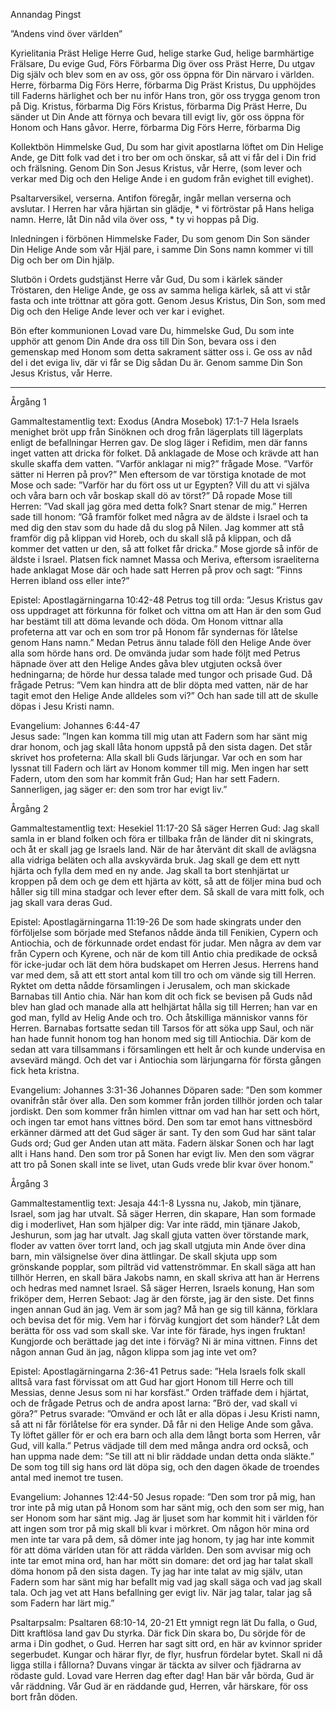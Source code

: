 ﻿Annandag Pingst




”Andens vind över världen”




Kyrielitania
Präst        Helige Herre Gud, helige starke Gud, helige barmhärtige Frälsare, Du evige Gud,
Förs        Förbarma Dig över oss
Präst        Herre, Du utgav Dig själv och blev som en av oss, gör oss öppna för Din närvaro i världen. Herre, förbarma Dig
Förs        Herre, förbarma Dig
Präst        Kristus, Du upphöjdes till Faderns härlighet och ber nu inför Hans tron, gör oss trygga genom tron på Dig. Kristus, förbarma Dig
Förs        Kristus, förbarma Dig
Präst        Herre, Du sänder ut Din Ande att förnya och bevara till evigt liv, gör oss öppna för Honom och Hans gåvor. Herre, förbarma Dig
Förs        Herre, förbarma Dig




Kollektbön
Himmelske Gud, Du som har givit apostlarna löftet om Din Helige Ande,
ge Ditt folk vad det i tro ber om och önskar,
så att vi får del i Din frid och frälsning.
Genom Din Son Jesus Kristus, vår Herre, (som lever och verkar med Dig och den Helige Ande i en gudom från evighet till evighet).




Psaltarversikel, verserna. Antifon föregår, ingår mellan verserna och avslutar.
I Herren har våra hjärtan sin glädje, * vi förtröstar på Hans heliga namn.
Herre, låt Din nåd vila över oss, * ty vi hoppas på Dig.        




Inledningen i förbönen
Himmelske Fader, Du som genom Din Son sänder Din Helige Ande som vår Hjäl pare, i samme Din Sons namn kommer vi till Dig och ber om Din hjälp.




Slutbön i Ordets gudstjänst
Herre vår Gud, Du som i kärlek sänder Tröstaren, den Helige Ande,
ge oss av samma heliga kärlek, så att vi står fasta och inte tröttnar att göra gott.
Genom Jesus Kristus, Din Son, som med Dig och den Helige Ande lever och ver kar i evighet.




Bön efter kommunionen
Lovad vare Du, himmelske Gud, Du som inte upphör att genom Din Ande dra oss till Din Son, bevara oss i den gemenskap med Honom som detta sakrament sätter oss i. Ge oss av nåd del i det eviga liv, där vi får se Dig sådan Du är.
Genom samme Din Son Jesus Kristus, vår Herre.
________________
Årgång 1




Gammaltestamentlig text: Exodus (Andra Mosebok) 17:1-7
Hela Israels menighet bröt upp från Sinöknen och drog från lägerplats till lägerplats enligt de befallningar Herren gav. De slog läger i Refidim, men där fanns inget vatten att dricka för folket. Då anklagade de Mose och krävde att han skulle skaffa dem vatten. ”Varför anklagar ni mig?” frågade Mose. ”Varför sätter ni Herren på prov?” Men eftersom de var törstiga knotade de mot Mose och sade: ”Varför har du fört oss ut ur Egypten? Vill du att vi själva och våra barn och vår boskap skall dö av törst?” Då ropade Mose till Herren: ”Vad skall jag göra med detta folk? Snart stenar de mig.” Herren sade till honom: ”Gå framför folket med några av de äldste i Israel och ta med dig den stav som du hade då du slog på Nilen. Jag kommer att stå framför dig på klippan vid Horeb, och du skall slå på klippan, och då kommer det vatten ur den, så att folket får dricka.” Mose gjorde så inför de äldste i Israel. Platsen fick namnet Massa och Meriva, eftersom israeliterna hade anklagat Mose där och hade satt Herren på prov och sagt: ”Finns Herren ibland oss eller inte?” 




Epistel: Apostlagärningarna 10:42-48
Petrus tog till orda: ”Jesus Kristus gav oss uppdraget att förkunna för folket och vittna om att Han är den som Gud har bestämt till att döma levande och döda. Om Honom vittnar alla profeterna att var och en som tror på Honom får syndernas för låtelse genom Hans namn.” 
Medan Petrus ännu talade föll den Helige Ande över alla som hörde hans ord. De omvända judar som hade följt med Petrus häpnade över att den Helige Andes gåva blev utgjuten också över hedningarna; de hörde hur dessa talade med tungor och prisade Gud. Då frågade Petrus: ”Vem kan hindra att de blir döpta med vatten, när de har tagit emot den Helige Ande alldeles som vi?” Och han sade till att de skulle döpas i Jesu Kristi namn. 




Evangelium: Johannes 6:44-47  
Jesus sade: ”Ingen kan komma till mig utan att Fadern som har sänt mig drar honom, och jag skall låta honom uppstå på den sista dagen. Det står skrivet hos profeterna: Alla skall bli Guds lärjungar. Var och en som har lyssnat till Fadern och lärt av Honom kommer till mig. Men ingen har sett Fadern, utom den som har kommit från Gud; Han har sett Fadern. Sannerligen, jag säger er: den som tror har evigt liv.” 








Årgång 2




Gammaltestamentlig text: Hesekiel 11:17-20
Så säger Herren Gud: Jag skall samla in er bland folken och föra er tillbaka från de länder dit ni skingrats, och åt er skall jag ge Israels land. 
När de har återvänt dit skall de avlägsna alla vidriga beläten och alla avskyvärda bruk. Jag skall ge dem ett nytt hjärta och fylla dem med en ny ande. Jag skall ta bort stenhjärtat ur kroppen på dem och ge dem ett hjärta av kött, så att de följer mina bud och håller sig till mina stadgar och lever efter dem. Så skall de vara mitt folk, och jag skall vara deras Gud. 




Epistel: Apostlagärningarna 11:19-26
De som hade skingrats under den förföljelse som började med Stefanos nådde ända till Fenikien, Cypern och Antiochia, och de förkunnade ordet endast för judar. Men några av dem var från Cypern och Kyrene, och när de kom till Antio chia predikade de också för icke-judar och lät dem höra budskapet om Herren Jesus. Herrens hand var med dem, så att ett stort antal kom till tro och om vände sig till Herren. Ryktet om detta nådde församlingen i Jerusalem, och man skickade Barnabas till Antio chia. När han kom dit och fick se bevisen på Guds nåd blev han glad och manade alla att helhjärtat hålla sig till Herren; han var en god man, fylld av Helig Ande och tro. Och åtskilliga människor vanns för Herren. Barnabas fortsatte sedan till Tarsos för att söka upp Saul, och när han hade funnit honom tog han honom med sig till Antiochia. Där kom de sedan att vara tillsammans i församlingen ett helt år och kunde undervisa en avsevärd mängd. Och det var i Antiochia som lärjungarna för första gången fick heta kristna. 




Evangelium: Johannes 3:31-36
Johannes Döparen sade: ”Den som kommer ovanifrån står över alla. Den som kommer från jorden tillhör jorden och talar jordiskt. Den som kommer från himlen vittnar om vad han har sett och hört, och ingen tar emot hans vittnes börd. Den som tar emot hans vittnesbörd erkänner därmed att det Gud säger är sant. Ty den som Gud har sänt talar Guds ord; Gud ger Anden utan att mäta. Fadern älskar Sonen och har lagt allt i Hans hand. Den som tror på Sonen har evigt liv. Men den som vägrar att tro på Sonen skall inte se livet, utan Guds vrede blir kvar över honom.”








Årgång 3




Gammaltestamentlig text: Jesaja 44:1-8 
Lyssna nu, Jakob, min tjänare, Israel, som jag har utvalt. Så säger Herren, din skapare, Han som formade dig i moderlivet, Han som hjälper dig: Var inte rädd, min tjänare Jakob, Jeshurun, som jag har utvalt. Jag skall gjuta vatten över törstande mark, floder av vatten över torrt land, och jag skall utgjuta min Ande över dina barn, min välsignelse över dina ättlingar. De skall skjuta upp som grönskande popplar, som pilträd vid vattenströmmar. En skall säga att han tillhör Herren, en skall bära Jakobs namn, en skall skriva att han är Herrens och hedras med namnet Israel. Så säger Herren, Israels konung, Han som friköper dem, Herren Sebaot: Jag är den förste, jag är den siste. Det finns ingen annan Gud än jag. Vem är som jag? Må han ge sig till känna, förklara och bevisa det för mig. Vem har i förväg kungjort det som händer? Låt dem berätta för oss vad som skall ske. Var inte för färade, hys ingen fruktan! Kungjorde och berättade jag det inte i förväg? Ni är mina vittnen. Finns det någon annan Gud än jag, någon klippa som jag inte vet om? 




Epistel: Apostlagärningarna 2:36-41
Petrus sade: ”Hela Israels folk skall alltså vara fast förvissat om att Gud har gjort Honom till Herre och till Messias, denne Jesus som ni har korsfäst.” 
Orden träffade dem i hjärtat, och de frågade Petrus och de andra apost larna: ”Brö der, vad skall vi göra?” Petrus svarade: ”Omvänd er och låt er alla döpas i Jesu Kristi namn, så att ni får förlåtelse för era synder. Då får ni den Helige Ande som gåva. Ty löftet gäller för er och era barn och alla dem långt borta som Herren, vår Gud, vill kalla.” 
Petrus vädjade till dem med många andra ord också, och han uppma nade dem: ”Se till att ni blir räddade undan detta onda släkte.” De som tog till sig hans ord lät döpa sig, och den dagen ökade de troendes antal med inemot tre tusen. 




Evangelium: Johannes 12:44-50
Jesus ropade: ”Den som tror på mig, han tror inte på mig utan på Honom som har sänt mig, och den som ser mig, han ser Honom som har sänt mig. Jag är ljuset som har kommit hit i världen för att ingen som tror på mig skall bli kvar i mörkret. Om någon hör mina ord men inte tar vara på dem, så dömer inte jag honom, ty jag har inte kommit för att döma världen utan för att rädda världen. Den som avvisar mig och inte tar emot mina ord, han har mött sin domare: det ord jag har talat skall döma honom på den sista dagen. Ty jag har inte talat av mig själv, utan Fadern som har sänt mig har befallt mig vad jag skall säga och vad jag skall tala. Och jag vet att Hans befallning ger evigt liv. När jag talar, talar jag så som Fadern har lärt mig.”








Psaltarpsalm: Psaltaren 68:10-14, 20-21 
Ett ymnigt regn lät Du falla, o Gud, Ditt kraftlösa land gav Du styrka. 
Där fick Din skara bo, Du sörjde för de arma i Din godhet, o Gud. 
Herren har sagt sitt ord, en här av kvinnor sprider segerbudet. 
Kungar och härar flyr, de flyr, husfrun fördelar bytet. 
Skall ni då ligga stilla i fållorna? Duvans vingar är täckta av silver och fjädrarna av rödaste guld. 
Lovad vare Herren dag efter dag! Han bär vår börda, Gud är vår räddning. 
Vår Gud är en räddande gud, Herren, vår härskare, för oss bort från döden.